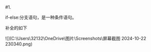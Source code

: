 #1.

if-else:分支语句，是一种条件语句。

补全的如下

![](C:\Users\32132\OneDrive\图片\Screenshots\屏幕截图 2024-10-22 230340.png)